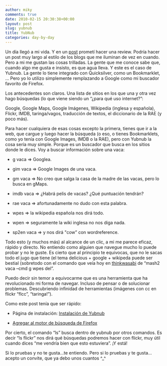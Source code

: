 ```yaml
---
author: miky
comments: true
date: 2010-02-15 20:30:38+00:00
layout: post
slug: yubnub
title: YubNub
categories: day-by-day
---
```


Un día llegó a mi vida. Y en un [post](http://www.dosidiotas.com/2009/09/mejora-tu-windows/) prometí hacer una review. Podría hacer un post muy largo al estilo de los blogs que me iluminan de vez en cuando. Pero a mi me gustan las cosas trilladas. La gente que me conoce sabe que, cuando algo me gusta e insisto, es que agua lleva. Y este es el caso de Yubnub. La gente lo tiene integrado con Quicksilver, como un Bookmarklet, … Pero yo lo utilizo simplemente remplazando a Google como mi buscador favorito de Firefox.

 

Los antecedentes son claros. Una lista de sitios en los que una y otra vez hago búsquedas (lo que viene siendo un “¿para qué uso internet?”:

 

Google, Google Maps, Google Imágenes, Wikipedia (inglesa y española), Flickr, IMDB, taringa/vagos, traducción de textos, el diccionario de la RAE (y poco más).

 

Para hacer cualquiera de esas cosas excepto la primera, tienes que ir a la web, que cargue y luego hacer la búsqueda (o eso, o tienes Bookmarklets, como yo tenía con Google Images, IMDB o la RAE), pero con Yubnub la cosa sería muy simple. Porque es un buscador que busca en los sitios donde le dices. Voy a buscar información sobre una vaca:

 

  
  * g vaca => Googlea.
   
  * gim vaca => Google Images de una vaca.
   
  * gm vaca => No creo que salga la casa de la madre de las vacas, pero lo busca en gMaps.
   
  * imdb vaca => ¿Habrá pelis de vacas? ¿Qué puntuación tendrán?
   
  * rae vaca => afortunadamente no dudo con esta palabra.
   
  * wpes => la wikipedia española nos dirá todo.
   
  * wpen => seguramente la wiki inglesa no nos diga nada.
   
  * sp2en vaca => y nos dirá "cow” con wordreference.
 

Todo esto (y muchos más) al alcance de un clic, a mi me parece eficaz, rápido y directo. No entiendo como alguien que navegue mucho lo puede probar y no le guste. Es cierto que al principio te equivocas, que no le sacas todo el jugo que tiene (el tema delicious + google + wikipeda puede ser bestial (sobretodo con el comando que veía hoy en [thinkwasabi](http://thinkwasabi.com/2010/02/busca-varias-webs-yubnub/) de “mash2 vaca –cmd g wpes del”.

 

Puedo decir sin temor a equivocarme que es una herramienta que ha revolucionado mi forma de navegar. Incluso de pensar o de solucionar problemas. Descubriendo infinidad de herramientas (imágenes con cc en flickr “flcc”, “taringa!”).

 

Como este post tenía que ser rápido:

 

  
  * Página de instalación: [Instalación de Yubnub](http://yubnub.org/documentation/describe_installation)
   
  * [Agregar al motor de búsqueda de Firefox](http://mycroft.mozdev.org/jsreq.html)
 

Por cierto, el comando “ls” busca dentro de yubnub por otros comandos. Es decir “ls flickr” nos dirá qué búsquedas podremos hacer con flickr, muy útil cuando dices “me vendría bien que esto estuviera”. ¡Y está!

 

Si lo pruebas y no te gusta…te entiendo. Pero si lo pruebas y te gusta…acepto un convite, que ya debo unos cuantos ^_^
